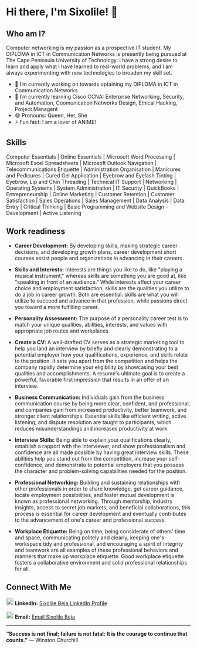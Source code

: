 # Hi there, I'm Sixolile! 👋

## Who am I?

Computer networking is my passion as a prospective IT student. My DIPLOMA in ICT in Communication Networks is presently being pursued at The Cape Peninsula University of Technology. I have a strong desire to learn and apply what I have learned to real-world problems, and I am always experimenting with new technologies to broaden my skill set.

*   🔭 I’m currently working on towards optaining my DIPLOMA in ICT in Communication Networks
*   🌱 I’m currently learning Cisco CCNA: Enterprise Networking, Security, and Automation, Coomunication Networks Design, Ethical Hacking, Project Managent
*   😄 Pronouns: Queen, Her, She 
*   ⚡ Fun fact: I am a lover of ANIME!

## Skills

Computer Essentials | Online Essentials | Microsoft Word Processing | Microsoft Excel Spreadsheets | Microsoft Outlook Navigation | Telecommunications Etiquette | Administration Organisation | Manicures and Pedicures | Cured Gel Application | Eyebrow and Eyelash Tinting | Eyebrow, Lip and Chin Threading | Technical IT Support | Networking | Operating Systems | System Administration | IT Security | QuickBooks | Entrepreneurship | Online Marketing | Customer Retention | Customer Satisfaction | Sales Operations | Sales Management | Data Analysis | Data Entry | Critical Thinking | Basic Programming and Website Design - Development | Active Listening

## Work readiness

- **Career Development:** By developing skills, making strategic career decisions, and developing growth plans, career development short courses assist people and organizations in advancing in their careers.

- **Skills and Interests:** Interests are things you like to do, like "playing a musical instrument," whereas skills are something you are good at, like "speaking in front of an audience." While interests affect your career choice and employment satisfaction, skills are the qualities you utilize to do a job in career growth. Both are essential: skills are what you will utilize to succeed and advance in that profession, while passions direct you toward a more fulfilling career.
  
- **Personality Assessment:** The purpose of a personality career test is to match your unique qualities, abilities, interests, and values with appropriate job routes and workplaces.
  
- **Create a CV:** A well-drafted CV serves as a strategic marketing tool to help you land an interview by briefly and clearly demonstrating to a potential employer how your qualifications, experience, and skills relate to the position. It sets you apart from the competition and helps the company rapidly determine your eligibility by showcasing your best qualities and accomplishments. A resume's ultimate goal is to create a powerful, favorable first impression that results in an offer of an interview.
  
- **Business Communication:** Individuals gain from the business communication course by being more clear, confident, and professional, and companies gain from increased productivity, better teamwork, and stronger client relationships. Essential skills like efficient writing, active listening, and dispute resolution are taught to participants, which reduces misunderstandings and increases productivity at work.
  
- **Interview Skills:** Being able to explain your qualifications clearly, establish a rapport with the interviewer, and show professionalism and confidence are all made possible by having great interview skills. These abilities help you stand out from the competition, increase your self-confidence, and demonstrate to potential employers that you possess the character and problem-solving capabilities needed for the position.

- **Professional Networking:** Building and sustaining relationships with other professionals in order to share knowledge, get career guidance, locate employment possibilities, and foster mutual development is known as professional networking. Through mentorship, industry insights, access to secret job markets, and beneficial collaborations, this process is essential for career development and eventually contributes to the advancement of one's career and professional success. 
  
- **Workplace Etiquette:** Being on time, being considerate of others' time and space, communicating politely and clearly, keeping one's workspace tidy and professional, and encouraging a spirit of integrity and teamwork are all examples of these professional behaviors and manners that make up workplace etiquette. Good workplace etiquette fosters a collaborative environment and solid professional relationships for all.

## Connect With Me

<img width="20" height="20" alt="image" src="https://github.com/user-attachments/assets/4c9a8054-8527-4de5-87b8-c00805d875d5" /> **LinkedIn:** <a href="https://www.linkedin.com/in/sixolile-beja-043237140/">Sixolile Beja LinkedIn Profile</a>

<img width="20" height="20" alt="image" src="https://github.com/user-attachments/assets/03110bb5-8231-4566-9d7d-6815de24a31b" /> **Email:** <a href="mailto:213147912@mycput.ac.za">Email Sixolile Beja</a>

---

**“Success is not final; failure is not fatal: It is the courage to continue that counts.”** — Winston Churchill
